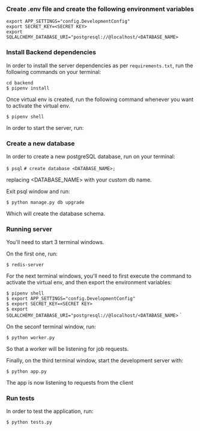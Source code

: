 ### Create .env file and create the following environment variables

`export APP_SETTINGS="config.DevelopmentConfig"` <br>
`export SECRET_KEY=<SECRET KEY>` <br>
`export SQLALCHEMY_DATABASE_URI="postgresql://@localhost/<DATABASE_NAME>`

### Install Backend dependencies

In order to install the server dependencies as per `requirements.txt`, run the following commands on your terminal:

`cd backend` <br>
`$ pipenv install`

Once virtual env is created, run the following command whenever you want to activate the virtual env.

 `$ pipenv shell`

In order to start the server, run:

### Create a new database

In order to create a new postgreSQL database, run on your terminal:

`$ psql`
`# create database <DATABASE_NAME>;`

replacing <DATABASE_NAME> with your custom db name.

Exit psql window and run:

`$ python manage.py db upgrade`

Which will create the database schema.

### Running server

You'll need to start 3 terminal windows.

On the first one, run:

`$ redis-server`

For the next terminal windows, you'll need to first execute the command to activate the virtual env,
and then export the environment variables:

`$ pipenv shell` <br>
`$ export APP_SETTINGS="config.DevelopmentConfig"` <br>
`$ export SECRET_KEY=<SECRET KEY>` <br>
`$ export SQLALCHEMY_DATABASE_URI="postgresql://@localhost/<DATABASE_NAME>`
`

On the seconf terminal window, run:

`$ python worker.py`

So that a worker will be listening for job requests.

Finally, on the third terminal window, start the development server with:

`$ python app.py`

The app is now listening to requests from the client

### Run tests

In order to test the application, run:

`$ python tests.py`
